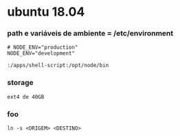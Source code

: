 # ubuntu 18.04

### path e variáveis de ambiente = /etc/environment

```
# NODE_ENV="production"
NODE_ENV="development"
```

```
:/apps/shell-script:/opt/node/bin
```

### storage

```
ext4 de 40GB
```

### foo

```
ln -s <ORIGEM> <DESTINO>
```
